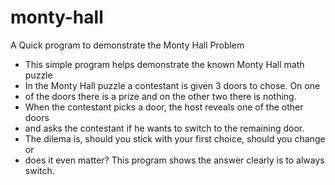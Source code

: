 # monty-hall
A Quick program to demonstrate the Monty Hall Problem
 * This simple program helps demonstrate the known Monty Hall math puzzle
 * In the Monty Hall puzzle a contestant is given 3 doors to chose. On one
 * of the doors there is a prize and on the other two there is nothing.
 * When the contestant picks a door, the host reveals one of the other doors
 * and asks the contestant if he wants to switch to the remaining door.
 * The dilema is, should you stick with your first choice, should you change or
 * does it even matter? This program shows the answer clearly is to always switch.
